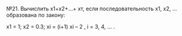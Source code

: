 №21. Вычислить x1+x2+…+ xт, если последовательность x1, x2, … образована по закону:

x1 = 1; x2 = 0.3; xi = (i+1) xi – 2 , i = 3, 4, … .

